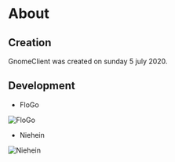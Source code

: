 # About
## Creation
GnomeClient was created on sunday 5 july 2020.

## Development

- FloGo

![FloGo](https://avatars2.githubusercontent.com/u/59965542?s=400&u=5c42c1838c02751a3da6fb11f9096ea17f2be6a3&v=4g)
- Niehein 

![Niehein](https://cdn.discordapp.com/attachments/615446805190017045/753175647576129587/128x128white.png)
